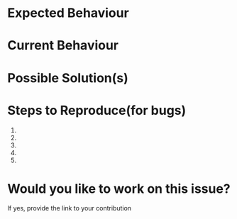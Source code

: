# Expected Behaviour

# Current Behaviour

# Possible Solution(s)

# Steps to Reproduce(for bugs)

1.

2.

3.

4.

5.

# Would you like to work on this issue?

If yes, provide the link to your contribution 

